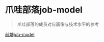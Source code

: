 # 爪哇部落job-model

> 爪哇部落的成员对应画像与技术水平的参考

[前端job-model](https://javatribegduf.github.io/job-model/front-end/index.html)